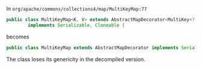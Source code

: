 
In `org/apache/commons/collections4/map/MultiKeyMap:77`

```java
public class MultiKeyMap<K, V> extends AbstractMapDecorator<MultiKey<? extends K>, V>
        implements Serializable, Cloneable {
```

becomes

```java
public class MultiKeyMap extends AbstractMapDecorator implements Serializable, Cloneable {
```

The class loses its genericity in the decompiled version.
